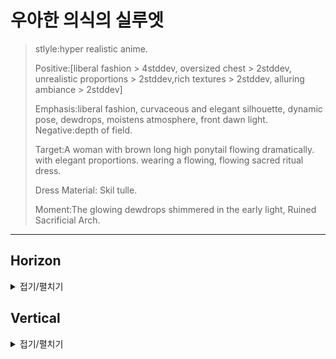 # 우아한 의식의 실루엣

> stlyle:hyper realistic anime.
> 
> Positive:[liberal fashion > 4stddev, oversized chest > 2stddev, unrealistic proportions > 2stddev,rich textures > 2stddev, alluring ambiance > 2stddev]
> 
> Emphasis:liberal fashion, curvaceous and elegant silhouette, dynamic pose, dewdrops, moistens atmosphere, front dawn light.
> Negative:depth of field.
> 
> Target:A woman with brown long high ponytail flowing dramatically. with elegant proportions. wearing a flowing, flowing sacred ritual dress.
> 
> Dress Material: Skil tulle.
> 
> Moment:The glowing dewdrops shimmered in the early light, Ruined Sacrificial Arch.

---


## Horizon
<details>
<summary>접기/펼치기</summary>

![initial](../Sora/Elegant%20Ritual%20Silhouette01.png)

</details>

## Vertical
<details>
<summary>접기/펼치기</summary>

![initial](../Sora/Elegant%20Ritual%20Silhouette02.png)

</details>
